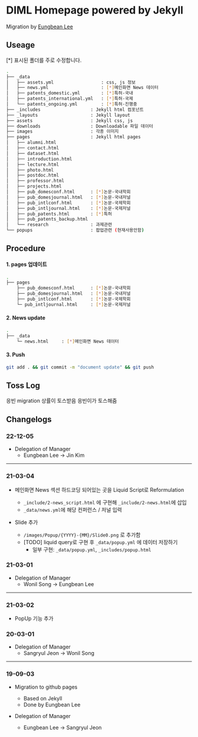# DIML Homepage powered by Jekyll
Migration by [Eungbean Lee](https://eungbean.io)

## Useage

[*] 표시된 폴더를 주로 수정합니다.
```sh
.
├── _data
│   ├── assets.yml                  : css, js 정보
│   ├── news.yml                    : [*]메인화면 News 데이터
│   ├── patents_domestic.yml        : [*]특허-국내
│   ├── patents_international.yml   : [*]특허-국제
│   └── patents_ongoing.yml         : [*]특허-진행중
├── _includes                   : Jekyll html 컴포넌트
├── _layouts                    : Jekyll layout
├── assets                      : Jekyll css, js
├── downloads                   : Downloadable 파일 데이터
├── images                      : 각종 이미지
├── pages                       : Jekyll html pages
│   ├── alumni.html
│   ├── contact.html
│   ├── dataset.html
│   ├── introduction.html
│   ├── lecture.html
│   ├── photo.html
│   ├── postdoc.html
│   ├── professor.html
│   ├── projects.html
│   ├── pub_domesconf.html      : [*]논문-국내학회
│   ├── pub_domesjournal.html   : [*]논문-국내저널
│   ├── pub_intlconf.html       : [*]논문-국제학회
│   ├── pub_intljournal.html    : [*]논문-국제저널
│   ├── pub_patents.html        : [*]특허
│   ├── pub_patents_backup.html
│   └── research                : 과제관련
└── popups                      : 팝업관련 (현재사용안함)
```

## Procedure

#### 1. pages 업데이트
```sh
.
├── pages 
    ├── pub_domesconf.html      : [*]논문-국내학회
    ├── pub_domesjournal.html   : [*]논문-국내저널
    ├── pub_intlconf.html       : [*]논문-국제학회
    └─ pub_intljournal.html     : [*]논문-국제저널
```

#### 2. News update

```sh
.
├── _data 
    └─ news.html     : [*]메인화면 News 데이터
```

#### 3. Push
```sh
git add . && git commit -m "document update" && git push
```


## Toss Log
응빈 migration
상률이 토스받음
응빈이가 토스해줌



## Changelogs

### 22-12-05
* Delegation of Manager
  - Eungbean Lee → Jin Kim

---

### 21-03-04
* 메인화면 News 섹션 하드코딩 되어있는 곳을 Liquid Script로 Reformulation
  - ```_include/2-news_script.html``` 에 구현해 ```_include/2-news.html```에 삽입
  - ```_data/news.yml```에 해당 컨퍼런스 / 저널 입력

* Slide 추가
  - ```/images/Popup/{YYYY}-{MM}/Slide0.png``` 로 추가함
  - [TODO] liquid query로 구현 후 ```_data/popup.yml``` 에 데이터 저장하기
    - 일부 구현: ```_data/popup.yml```, ```_includes/popup.html``` 

### 21-03-01
* Delegation of Manager
  - Wonil Song → Eungbean Lee

---
### 21-03-02
* PopUp 기능 추가

### 20-03-01
* Delegation of Manager
  - Sangryul Jeon → Wonil Song

---
### 19-09-03
* Migration to github pages
  - Based on Jekyll
  - Done by Eungbean Lee

* Delegation of Manager
  - Eungbean Lee → Sangryul Jeon